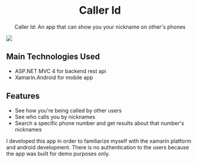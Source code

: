 <h1 align="center">Caller Id</h1>
<p align="center">Caller Id: An app that can show you your nickname on other's phones</p>
<img src="https://raw.githubusercontent.com/Hops44/caller-id/master/Screenshot.jpg"/>

## Main Technologies Used
* ASP.NET MVC 4 for backend rest api
* Xamarin.Android for mobile app

## Features
* See how you're being called by other users
* See who calls you by nicknames
* Search a specific phone number and get results about that number's nicknames

I developed this app in order to familiarize myself with the xamarin platform and android development.
There is no authentication to the users because the app was built for demo purposes only.
